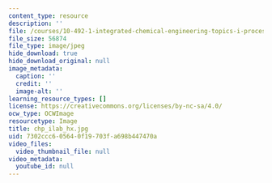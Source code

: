```yaml
---
content_type: resource
description: ''
file: /courses/10-492-1-integrated-chemical-engineering-topics-i-process-control-by-design-fall-2004/7302ccc605640f19703fa698b447470a_chp_ilab_hx.jpg
file_size: 56874
file_type: image/jpeg
hide_download: true
hide_download_original: null
image_metadata:
  caption: ''
  credit: ''
  image-alt: ''
learning_resource_types: []
license: https://creativecommons.org/licenses/by-nc-sa/4.0/
ocw_type: OCWImage
resourcetype: Image
title: chp_ilab_hx.jpg
uid: 7302ccc6-0564-0f19-703f-a698b447470a
video_files:
  video_thumbnail_file: null
video_metadata:
  youtube_id: null
---
```


